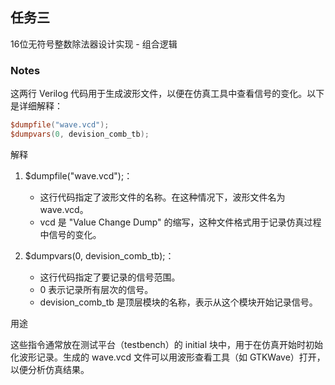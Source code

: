 ## 任务三

16位无符号整数除法器设计实现 - 组合逻辑

### Notes

这两行 Verilog 代码用于生成波形文件，以便在仿真工具中查看信号的变化。以下是详细解释：

```v
$dumpfile("wave.vcd");
$dumpvars(0, devision_comb_tb);
```

解释

1. $dumpfile("wave.vcd");：
    * 这行代码指定了波形文件的名称。在这种情况下，波形文件名为 wave.vcd。
    * vcd 是 "Value Change Dump" 的缩写，这种文件格式用于记录仿真过程中信号的变化。

2. $dumpvars(0, devision_comb_tb);：
    * 这行代码指定了要记录的信号范围。
    * 0 表示记录所有层次的信号。
    * devision_comb_tb 是顶层模块的名称，表示从这个模块开始记录信号。

用途

这些指令通常放在测试平台（testbench）的 initial 块中，用于在仿真开始时初始化波形记录。生成的 wave.vcd 文件可以用波形查看工具（如 GTKWave）打开，以便分析仿真结果。
